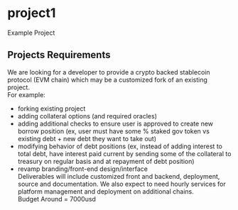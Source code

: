 # project1
Example Project

## Projects Requirements
We are looking for a developer to provide a crypto backed stablecoin protocol (EVM chain) which may be a customized fork of an existing project. </br>
For example:
- forking existing project
- adding collateral options (and required oracles)
- adding additional checks to ensure user is approved to create new borrow position (ex, user must have some % staked gov token vs existing debt + new debt they want to take out)
- modifying behavior of debt positions (ex, instead of adding interest to total debt, have interest paid current by sending some of the collateral to treasury on regular basis and at repayment of debt position)
- revamp branding/front-end design/interface </br>
Deliverables will include customized front and backend, deployment, source and documentation.  We also expect to need hourly services for platform management and deployment on additional chains.</br>
Budget Around = 7000usd
